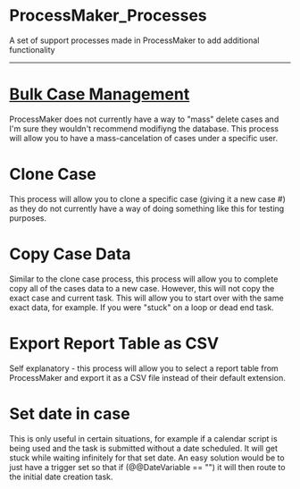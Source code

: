 # ProcessMaker_Processes
A set of support processes made in ProcessMaker to add additional functionality

-----------------------

# [Bulk Case Management](https://github.com/donawick/ProcessMaker_Processes/blob/master/Bulk_Case_Management-2.pmx)
ProcessMaker does not currently have a way to "mass" delete cases and I'm sure they wouldn't recommend modifiyng the database. This process will allow you to have a mass-cancelation of cases under a specific user.

# Clone Case
This process will allow you to clone a specific case (giving it a new case #) as they do not currently have a way of doing something like this for testing purposes.

# Copy Case Data
Similar to the clone case process, this process will allow you to complete copy all of the cases data to a new case. However, this will not copy the exact case and current task. This will allow you to start over with the same exact data, for example. If you were "stuck" on a loop or dead end task.

# Export Report Table as CSV
Self explanatory - this process will allow you to select a report table from ProcessMaker and export it as a CSV file instead of their default extension.

# Set date in case
This is only useful in certain situations, for example if a calendar script is being used and the task is submitted without a date scheduled. It will get stuck while waiting infinitely for that set date. An easy solution would be to just have a trigger set so that if (@@DateVariable == "") it will then route to the initial date creation task.
